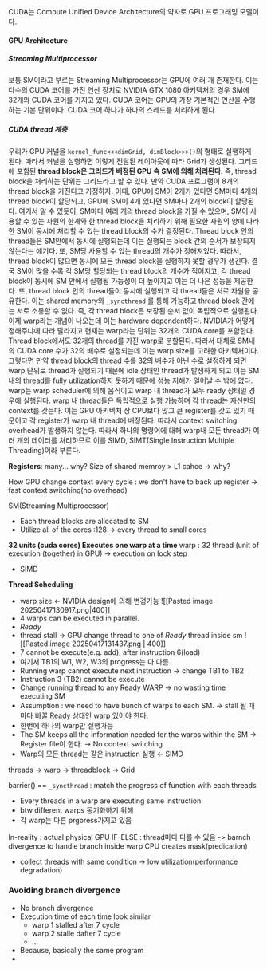 CUDA는 Compute Unified Device Architecture의 약자로 GPU 프로그래밍 모델이다. 

#### GPU Architecture
##### Streaming Multiprocessor
보통 SM이라고 부르는 Streaming Multiprocessor는 GPU에 여러 개 존재한다. 이는 다수의 CUDA 코어를 가진 연산 장치로 NVIDIA GTX 1080 아키텍처의 경우 SM에 32개의 CUDA 코어를 가지고 있다.
CUDA 코어는 GPU의 가장 기본적인 연산을 수행하는 기본 단위이다. CUDA 코어 하나가 하나의 스레드를 처리하게 된다.
##### CUDA thread 계층
우리가 GPU 커널을 `kernel_func<<<dimGrid, dimBlock>>>()`의 형태로 실행하게 된다. 따라서 커널을 실행하면 이렇게 전달된 레이아웃에 따라 Grid가 생성된다. 
그리드에 포함된 **thread block은 그리드가 배정된 GPU 속 SM에 의해 처리된다**. 즉, thread block을 처리하는 단위는 그리드라고 할 수 있다. 만약 CUDA 프로그램이 8개의 thread block을 가진다고 가정하자. 이때,  GPU에 SM이 2개가 있다면 SM마다 4개의 thread block이 할당되고, GPU에 SM이 4개 있다면 SM마다 2개의 block이 할당된다. 여기서 알 수 있듯이, SM마다 여러 개의 thread block을 가질 수 있으며, SM이 사용할 수 있는 자원의 한계와 한 thread block을 처리하기 위해 필요한 자원의 양에 따라 한 SM이 동시에 처리할 수 있는 thread block의 수가 결정된다. 
Thread block 안의 thread들은 SM안에서 동시에 실행되는데 이는 실행되는 block 간의 순서가 보장되지 않는다는 얘기다. 또, SM당 사용할 수 있는 thread의 개수가 정해져있다. 따라서, thread block이 많으면 동시에 모든 thread block을 실행하지 못할 경우가 생긴다. 결국 SM이 많을 수록 각 SM당 할당되는 thread block의 개수가 적어지고, 각 thread block이 동시에 SM 안에서 실행될 가능성이 더 높아지고 이는 더 나은 성능을 제공한다.
또, thread block 안의 thread들이 동시에 실행되고 각 thread들은 서로 자원을 공유한다. 이는 shared memory와 `_syncthread` 를 통해 가능하고 thread block 간에는 서로 소통할 수 없다. 즉, 각 thread block은 보장된 순서 없이 독립적으로 실행된다.
이제 warp라는 개념이 나오는데 이는 hardware dependent하다. NVIDIA가 어떻게 정해주냐에 따라 달라지고 현재는 warp라는 단위는 32개의 CUDA core를 포함한다. Thread block에서도 32개의 thread를 가진 warp로 분할된다. 따라서 대체로 SM내의 CUDA core 수가 32의 배수로 설정되는데 이는 warp size를 고려한 아키텍처이다. 그렇다면 만약 thread block의 thread 수를 32의 배수가 아닌 수로 설정하게 되면 warp 단위로 thread가 실행되기 때문에 idle 상태인 thread가 발생하게 되고 이는 SM내의 thread를 fully utilization하지 못하기 때문에 성능 저해가 일어날 수 밖에 없다.
warp는 warp scheduler에 의해 움직이고 warp 내 thread가 모두 ready 상태일 경우에 실행된다. warp 내 thread들은 독립적으로 실행 가능하며 각 thread는 자신만의 context를 갖는다. 이는 GPU 아키텍처 상 CPU보다 많고 큰 register를 갖고 있기 때문이고  각 register가 warp 내 thread에 배정된다. 따라서 context switching overhead가 발생하지 않는다. 따라서 하나의 명령어에 대해 warp내 모든 thread가 여러 개의 데이터를 처리하므로 이를 SIMD, SIMT(Single Instruction Multiple Threading)이라 부른다.

**Registers**: many... why? 
Size of shared memroy > L1 cahce -> why?

How GPU change context every cycle
: we don't have to back up register -> fast context switching(no overhead)


SM(Streaming Multiprocessor)
- Each thread blocks are allocated to SM
- Utilize all of the cores :128 -> every thread to small cores

**32 units (cuda cores) Executes one warp at a time**
warp : 32 thread (unit of execution (together) in GPU) -> execution on lock step
- SIMD

**Thread Scheduling**
- warp size <- NVIDIA design에 의해 변경가능
![[Pasted image 20250417130917.png|400]]
- 4 warps can be executed in parallel.
- *Ready*
- thread stall -> GPU change thread to one of *Ready* thread inside sm
![[Pasted image 20250417131437.png | 400]]
- 7 cannot be execute(e.g. add), after instruction 6(load)
- 여기서 TB1의 W1, W2, W3의 progress는 다 다름.
- Running warp cannot execute next instruction -> change TB1 to TB2
- Instruction 3 (TB2) cannot be execute
- Change running thread to any Ready WARP
-> no wasting time executing SM
- Assumption : we need to have bunch of warps to each SM. $\rightarrow$ stall 될 때마다 바꿀 Ready 상태인 warp 있어야 한다.
- 한번에 하나의 warp만 실행가능
- The SM keeps all the information needed for the warps within the SM -> Register file이 한다.
	$\rightarrow$ No context switching
- Warp의 모든 thread는 같은 instruction 실행 $\leftarrow$ SIMD

threads -> warp -> threadblock -> Grid

barrier() == `_syncthread` : match the progress of function with each threads
- Every threads in a warp are executing same instruction
- btw different warps 동기화하기 위해
- 각 warp는 다른 prgoress가지고 있음

In-reality : actual physical GPU
IF-ELSE : thread마다 다를 수 있음 -> barnch divergence to handle branch inside warp
CPU creates mask(predication)
- collect threads with same condition -> low utilization(performance degradation)

### Avoiding branch divergence
- No branch divergence
- Execution time of each time look similar
	- warp 1 stalled after 7 cycle
	- warp 2 stalle dafter 7 cycle
	- ...
- Because, basically the same program
- 